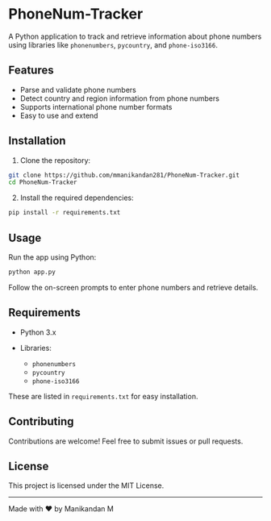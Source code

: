 
# PhoneNum-Tracker

A Python application to track and retrieve information about phone numbers using libraries like `phonenumbers`, `pycountry`, and `phone-iso3166`.

## Features

- Parse and validate phone numbers
- Detect country and region information from phone numbers
- Supports international phone number formats
- Easy to use and extend

## Installation

1. Clone the repository:

```bash
git clone https://github.com/mmanikandan281/PhoneNum-Tracker.git
cd PhoneNum-Tracker
````

2. Install the required dependencies:

```bash
pip install -r requirements.txt
```

## Usage

Run the app using Python:

```bash
python app.py
```

Follow the on-screen prompts to enter phone numbers and retrieve details.

## Requirements

* Python 3.x
* Libraries:

  * `phonenumbers`
  * `pycountry`
  * `phone-iso3166`

These are listed in `requirements.txt` for easy installation.

## Contributing

Contributions are welcome! Feel free to submit issues or pull requests.

## License

This project is licensed under the MIT License.

---

Made with ❤️ by Manikandan M

```



